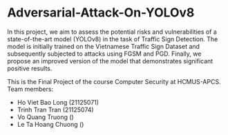 # Adversarial-Attack-On-YOLOv8

In this project, we aim to assess the potential risks and vulnerabilities of a state-of-the-art model (YOLOv8) in the task of Traffic Sign Detection. The model is initially trained on the Vietnamese Traffic Sign Dataset and subsequently subjected to attacks using FGSM and PGD. Finally, we propose an improved version of the model that demonstrates significant positive results.

This is the Final Project of the course Computer Security at HCMUS-APCS. Team members:
  - Ho Viet Bao Long (21125071)
  - Trinh Tran Tran (21125074)
  - Vo Quang Truong ()
  - Le Ta Hoang Chuong ()
